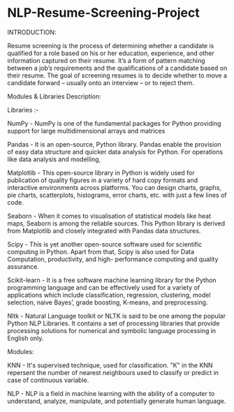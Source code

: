 # NLP-Resume-Screening-Project

INTRODUCTION:

Resume screening is the process of determining whether a candidate is qualified for a role based on his or her education, experience, and other information captured on their resume.
It’s a form of pattern matching between a job’s requirements and the qualifications of a candidate based on their resume.
The goal of screening resumes is to decide whether to move a candidate forward – usually onto an interview – or to reject them.

Modules & Libraries Description:

Libraries :-

NumPy - NumPy is one of the fundamental packages for Python providing support for large multidimensional arrays and matrices

Pandas - It is an open-source, Python library. Pandas enable the provision of easy data structure and quicker data analysis for Python. For operations like data analysis and modelling,

Matplotlib - This open-source library in Python is widely used for publication of quality figures in a variety of hard copy formats and interactive environments across platforms. You can design charts, graphs, pie charts, scatterplots, histograms, error charts, etc. with just a few lines of code.

Seaborn - When it comes to visualisation of statistical models like heat maps, Seaborn is among the reliable sources. This Python library is derived from Matplotlib and closely integrated with Pandas data structures.

Scipy - This is yet another open-source software used for scientific computing in Python. Apart from that, Scipy is also used for Data Computation, productivity, and high- performance computing and quality assurance.

Scikit-learn - It is a free software machine learning library for the Python programming language and can be effectively used for a variety of applications which include classification, regression, clustering, model selection, naive Bayes’, grade boosting, K-means, and preprocessing.

Nltk - Natural Language toolkit or NLTK is said to be one among the popular Python NLP Libraries. It contains a set of processing libraries that provide processing solutions for numerical and symbolic language processing in English only.


Modules:


KNN - It's supervised technique, used for classification. "K" in the KNN repersent the number of nearest neighbours used to classify or predict in case of continuous variable.

NLP - NLP is a field in machine learning with the ability of a computer to understand, analyze, manipulate, and potentially generate human language.


